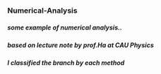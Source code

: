### Numerical-Analysis
##### some example of numerical analysis..   
##### based on lecture note by prof.Ha at CAU Physics
##### I classified the branch by each method
